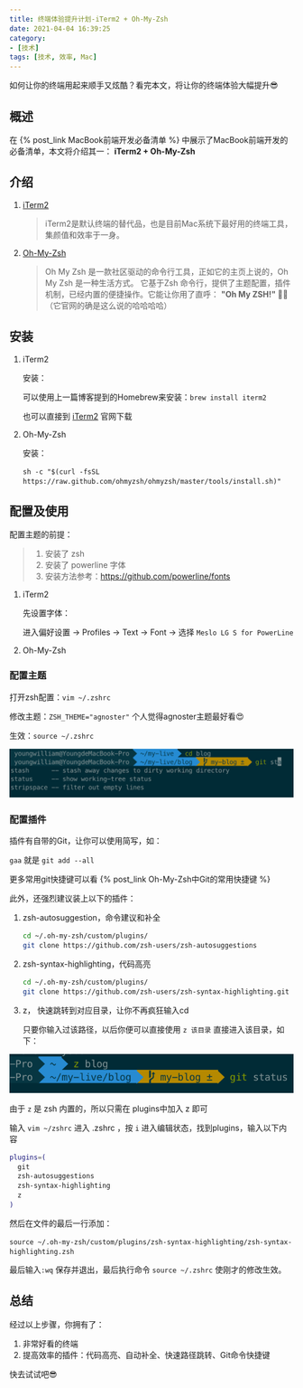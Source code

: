 ```yaml
---
title: 终端体验提升计划-iTerm2 + Oh-My-Zsh
date: 2021-04-04 16:39:25
category: 
- [技术]
tags: [技术, 效率, Mac]
---
```


如何让你的终端用起来顺手又炫酷？看完本文，将让你的终端体验大幅提升😎

<!-- more -->

## 概述

在 {% post_link MacBook前端开发必备清单 %} 中展示了MacBook前端开发的必备清单，本文将介绍其一： **iTerm2 + Oh-My-Zsh**

## 介绍

1. [iTerm2](https://iterm2.com/)

   > iTerm2是默认终端的替代品，也是目前Mac系统下最好用的终端工具，集颜值和效率于一身。

2. [Oh-My-Zsh](https://ohmyz.sh/)

   > Oh My Zsh 是一款社区驱动的命令行工具，正如它的主页上说的，Oh My Zsh 是一种生活方式。 它基于Zsh 命令行，提供了主题配置，插件机制，已经内置的便捷操作。它能让你用了直呼： **"Oh My ZSH!" 🤣👏** （它官网的确是这么说的哈哈哈哈）

## 安装

1. iTerm2

   安装：

   可以使用上一篇博客提到的Homebrew来安装：`brew install iterm2`

   也可以直接到 [iTerm2](https://iterm2.com/) 官网下载

2. Oh-My-Zsh

   安装：

   `sh -c "$(curl -fsSL https://raw.github.com/ohmyzsh/ohmyzsh/master/tools/install.sh)"`

## 配置及使用

配置主题的前提：

   >1. 安装了 zsh
   >2. 安装了 powerline 字体
   >3. 安装方法参考：https://github.com/powerline/fonts

1. iTerm2

   先设置字体：

   进入偏好设置 -> Profiles -> Text -> Font -> 选择 `Meslo LG S for PowerLine`

2. Oh-My-Zsh

### 配置主题

   打开zsh配置：`vim ~/.zshrc`

   修改主题：`ZSH_THEME="agnoster"` 个人觉得agnoster主题最好看😍

   生效：`source ~/.zshrc`

   ![agnoster主题展示及自动补全插件](/images/theme-show.png)

### 配置插件

插件有自带的Git，让你可以使用简写，如：

`gaa` 就是 `git add --all`

更多常用git快捷键可以看 {% post_link Oh-My-Zsh中Git的常用快捷键 %}

此外，还强烈建议装上以下的插件：

1. zsh-autosuggestion，命令建议和补全

    ``` zsh
    cd ~/.oh-my-zsh/custom/plugins/
    git clone https://github.com/zsh-users/zsh-autosuggestions
    ```

2. zsh-syntax-highlighting，代码高亮

   ``` zsh
   cd ~/.oh-my-zsh/custom/plugins/
   git clone https://github.com/zsh-users/zsh-syntax-highlighting.git
   ```

3. z， 快速跳转到对应目录，让你不再疯狂输入cd

   只要你输入过该路径，以后你便可以直接使用 `z 该目录` 直接进入该目录，如下：

  ![z快速跳转](/images/z.jpg)

   由于 `z` 是 zsh 内置的，所以只需在 plugins中加入 z 即可

输入 `vim ~/zshrc` 进入 .zshrc ，按 `i` 进入编辑状态，找到plugins，输入以下内容

``` zsh
plugins=(
  git
  zsh-autosuggestions
  zsh-syntax-highlighting
  z
)
```

然后在文件的最后一行添加：

`source ~/.oh-my-zsh/custom/plugins/zsh-syntax-highlighting/zsh-syntax-highlighting.zsh`

最后输入`:wq` 保存并退出，最后执行命令 `source ~/.zshrc` 使刚才的修改生效。

## 总结

经过以上步骤，你拥有了：

1. 非常好看的终端
2. 提高效率的插件：代码高亮、自动补全、快速路径跳转、Git命令快捷键

快去试试吧😎
